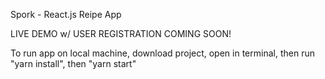 Spork - React.js Reipe App

LIVE DEMO w/ USER REGISTRATION COMING SOON!

To run app on local machine, download project, open in terminal, then run "yarn install", then "yarn start"
